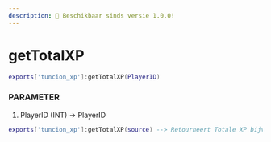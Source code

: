 ```yaml
---
description: 🔧 Beschikbaar sinds versie 1.0.0!
---
```


# getTotalXP

```lua title="Export Syntax"
exports['tuncion_xp']:getTotalXP(PlayerID)
```

### PARAMETER

1. PlayerID <span className="color-blue">(INT)</span> <span className="color-orange">-> PlayerID</span>

```lua
exports['tuncion_xp']:getTotalXP(source) --> Retourneert Totale XP bijv. 450XP
```